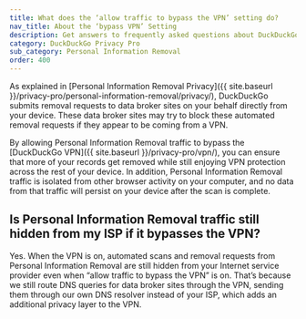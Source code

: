 ```yaml
---
title: What does the ‘allow traffic to bypass the VPN’ setting do?
nav_title: About the ‘bypass VPN’ Setting
description: Get answers to frequently asked questions about DuckDuckGo Personal Information Removal, which removes your personal information from sites that store and sell it.
category: DuckDuckGo Privacy Pro
sub_category: Personal Information Removal
order: 400
---
```


As explained in [Personal Information Removal Privacy]({{ site.baseurl }}/privacy-pro/personal-information-removal/privacy/), DuckDuckGo submits removal requests to data broker sites on your behalf directly from your device. These data broker sites may try to block these automated removal requests if they appear to be coming from a VPN.

By allowing Personal Information Removal traffic to bypass the [DuckDuckGo VPN]({{ site.baseurl }}/privacy-pro/vpn/), you can ensure that more of your records get removed while still enjoying VPN protection across the rest of your device. In addition, Personal Information Removal traffic is isolated from other browser activity on your computer, and no data from that traffic will persist on your device after the scan is complete.

## Is Personal Information Removal traffic still hidden from my ISP if it bypasses the VPN?

Yes. When the VPN is on, automated scans and removal requests from Personal Information Removal are still hidden from your Internet service provider even when “allow traffic to bypass the VPN” is on. That’s because we still route DNS queries for data broker sites through the VPN, sending them through our own DNS resolver instead of your ISP, which adds an additional privacy layer to the VPN.
